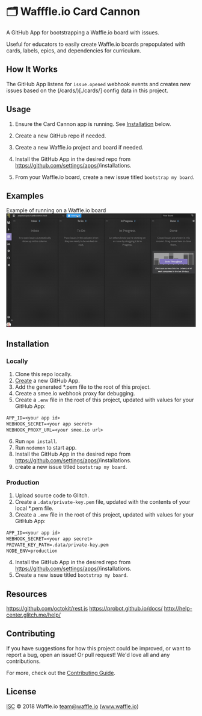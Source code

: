 # 🗂 Wafffle.io Card Cannon
A GitHub App for bootstrapping a Waffle.io board with issues.

Useful for educators to easily create Waffle.io boards prepopulated with cards, labels, epics, and dependencies for curriculum.

## How It Works

The GitHub App listens for `issue.opened` webhook events and creates new issues based on the (/cards/)[./cards/] config data in this project.

## Usage

1. Ensure the Card Cannon app is running.  See [Installation](#Installation) below.
2. Create a new GitHub repo if needed.
3. Create a new Waffle.io project and board if needed.
4. Install the GitHub App in the desired repo from https://github.com/settings/apps/<your-app-name>/installations.

5. From your Waffle.io board, create a new issue titled `bootstrap my board`.

## Examples

Example of running on a Waffle.io board
![GitHub Logo](./docs/demo.gif)

## Installation

### Locally

1. Clone this repo locally.
2. [Create](https://github.com/settings/apps) a new GitHub App.
3. Add the generated *.pem file to the root of this project.
4. Create a smee.io webhook proxy for debugging.
5. Create a `.env` file in the root of this project, updated with values for your GitHub App:
```
APP_ID=<your app id>
WEBHOOK_SECRET=<your app secret>
WEBHOOK_PROXY_URL=<your smee.io url>
```
6. Run `npm install`.
7. Run `nodemon` to start app.
8. Install the GitHub App in the desired repo from https://github.com/settings/apps/<your-app-name>/installations.
9. create a new issue titled `bootstrap my board`.

### Production
1. Upload source code to Glitch.
2. Create a `.data/private-key.pem` file, updated with the contents of your local *.pem file.
3. Create a `.env` file in the root of this project, updated with values for your GitHub App:
```
APP_ID=<your app id>
WEBHOOK_SECRET=<your app secret>
PRIVATE_KEY_PATH=.data/private-key.pem
NODE_ENV=production
```
4. Install the GitHub App in the desired repo from https://github.com/settings/apps/<your-app-name>/installations.
5. Create a new issue titled `bootstrap my board`.

## Resources

https://github.com/octokit/rest.js
https://probot.github.io/docs/
http://help-center.glitch.me/help/ 

## Contributing

If you have suggestions for how this project could be improved, or want to report a bug, open an issue!  Or pull request! We'd love all and any contributions.

For more, check out the [Contributing Guide](CONTRIBUTING.md).

## License

[ISC](LICENSE) © 2018 Waffle.io <team@waffle.io> (www.waffle.io)